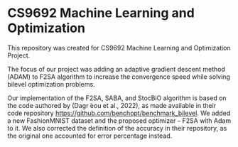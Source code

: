 # CS9692 Machine Learning and Optimization

This repository was created for CS9692 Machine Learning and Optimization Project. 

The focus of our project was adding an adaptive gradient descent method (ADAM) to F2SA algorithm to increase the convergence speed while solving bilevel optimization problems.

Our implementation of the F2SA, SABA, and StocBiO algorithm is based on the code authored by (Dagr ́eou et al., 2022), as made available in their code repository https://github.com/benchopt/benchmark_bilevel. We added a new FashionMNIST dataset and the proposed optimizer – F2SA with Adam to it. We also corrected the definition of the accuracy in their repository, as the original one accounted for error percentage instead.



